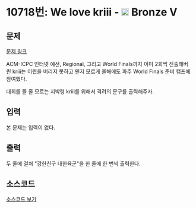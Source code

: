 # 10718번: We love kriii - <img src="https://static.solved.ac/tier_small/1.svg" style="height:20px" /> Bronze V

<!-- performance -->

<!-- 문제 제출 후 깃허브에 푸시를 했을 때 제출한 코드의 성능이 입력될 공간입니다.-->

<!-- end -->

## 문제

[문제 링크](https://boj.kr/10718)


<p>ACM-ICPC 인터넷 예선, Regional, 그리고 World Finals까지&nbsp;이미 2회씩&nbsp;진출해버린&nbsp;kriii는 미련을 버리지 못하고&nbsp;왠지 모르게 올해에도 파주 World Finals 준비 캠프에 참여했다.</p>

<p>대회를 뜰 줄 모르는 지박령 kriii를 위해서 격려의 문구를 출력해주자.</p>



## 입력


<p>본 문제는 입력이 없다.</p>



## 출력


<p>두 줄에 걸쳐 "강한친구 대한육군"을 한 줄에 한 번씩 출력한다.</p>



## 소스코드

[소스코드 보기](We%20love%20kriii.c)
